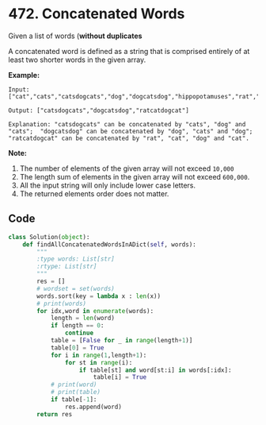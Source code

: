 # 472. Concatenated Words

Given a list of words (**without duplicates**

A concatenated word is defined as a string that is comprised entirely of at least two shorter words in the given array.

**Example:**

```
Input: ["cat","cats","catsdogcats","dog","dogcatsdog","hippopotamuses","rat","ratcatdogcat"]

Output: ["catsdogcats","dogcatsdog","ratcatdogcat"]

Explanation: "catsdogcats" can be concatenated by "cats", "dog" and "cats";  "dogcatsdog" can be concatenated by "dog", "cats" and "dog"; "ratcatdogcat" can be concatenated by "rat", "cat", "dog" and "cat".
```



**Note:**

1. The number of elements of the given array will not exceed `10,000`
2. The length sum of elements in the given array will not exceed `600,000`.
3. All the input string will only include lower case letters.
4. The returned elements order does not matter.



## Code

```python
class Solution(object):
    def findAllConcatenatedWordsInADict(self, words):
        """
        :type words: List[str]
        :rtype: List[str]
        """
        res = []
        # wordset = set(words)
        words.sort(key = lambda x : len(x))
        # print(words)
        for idx,word in enumerate(words):
            length = len(word)
            if length == 0:
                continue
            table = [False for _ in range(length+1)]
            table[0] = True
            for i in range(1,length+1):
                for st in range(i):
                    if table[st] and word[st:i] in words[:idx]:
                        table[i] = True
            # print(word)
            # print(table)
            if table[-1]:
                res.append(word)
        return res
        
```

